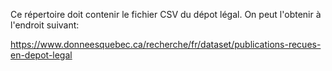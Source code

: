 Ce répertoire doit contenir le fichier CSV du dépot légal.
On peut l'obtenir à l'endroit suivant:

https://www.donneesquebec.ca/recherche/fr/dataset/publications-recues-en-depot-legal





